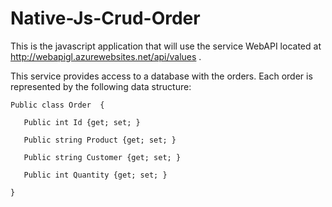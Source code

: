 Native-Js-Crud-Order
====================

This is the javascript application that will use the service WebAPI located at http://webapigl.azurewebsites.net/api/values .

This service provides access to a database with the orders. Each order is represented by the following data structure:

    Public class Order  {
      
       Public int Id {get; set; }
       
       Public string Product {get; set; }
       
       Public string Customer {get; set; }
       
       Public int Quantity {get; set; }
      
    }
    
  
